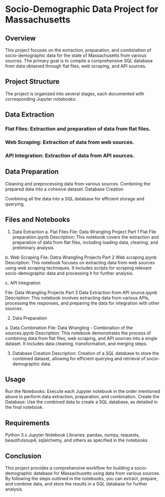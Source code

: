 
# Socio-Demographic Data Project for Massachusetts
## Overview
This project focuses on the extraction, preparation, and combination of socio-demographic data for the state of Massachusetts from various sources. The primary goal is to compile a comprehensive SQL database from data obtained through flat files, web scraping, and API sources.

## Project Structure
The project is organized into several stages, each documented with corresponding Jupyter notebooks:

## Data Extraction

### Flat Files: Extraction and preparation of data from flat files.
### Web Scraping: Extraction of data from web sources.
### API Integration: Extraction of data from API sources.

 
## Data Preparation

Cleaning and preprocessing data from various sources.
Combining the prepared data into a cohesive dataset.
Database Creation

Combining all the data into a SQL database for efficient storage and querying.
## Files and Notebooks

1. Data Extraction
a. Flat Files
File: Data Wrangling Project Part 1 Flat File preparation.ipynb
Description: This notebook covers the extraction and preparation of data from flat files, including loading data, cleaning, and preliminary analysis.

b. Web Scraping
File: Datra Wrangling Projects Part 2 Web scraping.ipynb
Description: This notebook focuses on extracting data from web sources using web scraping techniques. It includes scripts for scraping relevant socio-demographic data and processing it for further analysis.

c. API Integration

File: Data Wrangling Projects Part 3 Data Extraction from API source.ipynb
Description: 
This notebook involves extracting data from various APIs, processing the responses, and preparing the data for integration with other sources.


2. Data Preparation

a. Data Combination
File: Data Wrangling - Combination of the sources.ipynb
Description: This notebook demonstrates the process of combining data from flat files, web scraping, and API sources into a single dataset. It includes data cleaning, transformation, and merging steps.

3. Database Creation
Description: Creation of a SQL database to store the combined dataset, allowing for efficient querying and retrieval of socio-demographic data.

## Usage

Run the Notebooks: Execute each Jupyter notebook in the order mentioned above to perform data extraction, preparation, and combination.
Create the Database: Use the combined data to create a SQL database, as detailed in the final notebook.

## Requirements
Python 3.x
Jupyter Notebook
Libraries: pandas, numpy, requests, beautifulsoup4, sqlalchemy, and others as specified in the notebooks

## Conclusion
This project provides a comprehensive workflow for building a socio-demographic database for Massachusetts using data from various sources. By following the steps outlined in the notebooks, you can extract, prepare, and combine data, and store the results in a SQL database for further analysis.
